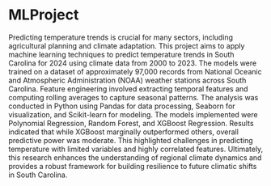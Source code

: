 # MLProject
Predicting temperature trends is crucial for many sectors, including agricultural planning and climate adaptation. This project aims to apply machine learning techniques to predict temperature trends in South Carolina for 2024 using climate data from 2000 to 2023. The models were trained on a dataset of approximately 97,000 records from National Oceanic and Atmospheric Administration (NOAA) weather stations across South Carolina. 
Feature engineering involved extracting temporal features and computing rolling averages to capture seasonal patterns. The analysis was conducted in Python using Pandas for data processing, Seaborn for visualization, and Scikit-learn for modeling. The models implemented were Polynomial Regression, Random Forest, and XGBoost Regression. Results indicated that while XGBoost marginally outperformed others, overall predictive power was moderate. This highlighted challenges in predicting temperature with limited variables and highly correlated features. Ultimately, this research enhances the understanding of regional climate dynamics and provides a robust framework for building resilience to future climatic shifts in South Carolina. 
